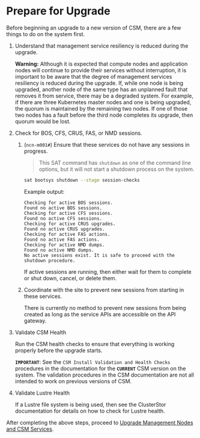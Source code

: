 # Prepare for Upgrade

Before beginning an upgrade to a new version of CSM, there are a few things to do on the system first.

1. Understand that management service resiliency is reduced during the upgrade.

   **Warning:** Although it is expected that compute nodes and application nodes will continue to provide their services
   without interruption, it is important to be aware that the degree of management services resiliency is reduced during the
   upgrade. If, while one node is being upgraded, another node of the same type has an unplanned fault that removes it from service,
   there may be a degraded system. For example, if there are three Kubernetes master nodes and one is being upgraded, the quorum is
   maintained by the remaining two nodes. If one of those two nodes has a fault before the third node completes its upgrade,
   then quorum would be lost.

1. Check for BOS, CFS, CRUS, FAS, or NMD sessions.

    1. (`ncn-m001#`) Ensure that these services do not have any sessions in progress.

        > This SAT command has `shutdown` as one of the command line options, but it will not start a shutdown process on the system.

        ```bash
        sat bootsys shutdown --stage session-checks
        ```

        Example output:

        ```text
        Checking for active BOS sessions.
        Found no active BOS sessions.
        Checking for active CFS sessions.
        Found no active CFS sessions.
        Checking for active CRUS upgrades.
        Found no active CRUS upgrades.
        Checking for active FAS actions.
        Found no active FAS actions.
        Checking for active NMD dumps.
        Found no active NMD dumps.
        No active sessions exist. It is safe to proceed with the shutdown procedure.
        ```

        If active sessions are running, then either wait for them to complete or shut down, cancel, or delete them.

    1. Coordinate with the site to prevent new sessions from starting in these services.

        There is currently no method to prevent new sessions from being created as long as the service APIs are accessible on the API gateway.

1. Validate CSM Health

    Run the CSM health checks to ensure that everything is working properly before the upgrade starts.

    **`IMPORTANT`**: See the `CSM Install Validation and Health Checks` procedures in the documentation for the **`CURRENT`** CSM version on
    the system. The validation procedures in the CSM documentation are not all intended to work on previous versions of CSM.

1. Validate Lustre Health

   If a Lustre file system is being used, then see the ClusterStor documentation for details on how to check
   for Lustre health.

After completing the above steps, proceed to
[Upgrade Management Nodes and CSM Services](README.md#2-upgrade-management-nodes-and-csm-services).
